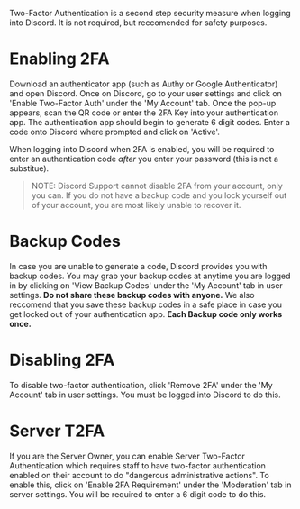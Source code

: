 <!-- TITLE: Two-Factor Authentication -->
<!-- SUBTITLE: Using Two-Factor Authentication on Discord -->

Two-Factor Authentication is a second step security measure when logging into Discord. It is not required, but reccomended for safety purposes. 
# Enabling 2FA
Download an authenticator app (such as Authy or Google Authenticator) and open Discord. Once on Discord, go to your user settings and click on 'Enable Two-Factor Auth' under the 'My Account' tab. Once the pop-up appears, scan the QR code or enter the 2FA Key into your authentication app. The authentication app should begin to generate 6 digit codes. Enter a code onto Discord where prompted and click on 'Active'. 

When logging into Discord when 2FA is enabled, you will be required to enter an authentication code *after* you enter your password (this is not a substitue). 

> NOTE: Discord Support cannot disable 2FA from your account, only you can. If you do not have a backup code and you lock yourself out of your account, you are most likely unable to recover it.

# Backup Codes
In case you are unable to generate a code, Discord provides you with backup codes. You may grab your backup codes at anytime you are logged in by clicking on 'View Backup Codes' under the 'My Account' tab in user settings. **Do not share these backup codes with anyone.** We also reccomend that you save these backup codes in a safe place in case you get locked out of your authentication app. **Each Backup code only works once.**

# Disabling 2FA
To disable two-factor authentication, click 'Remove 2FA' under the 'My Account' tab in user settings. You must be logged into Discord to do this. 

# Server T2FA
If you are the Server Owner, you can enable Server Two-Factor Authentication which requires staff to have two-factor authentication enabled on their account to do "dangerous administrative actions". To enable this, click on 'Enable 2FA Requirement' under the 'Moderation' tab in server settings. You will be required to enter a 6 digit code to do this. 